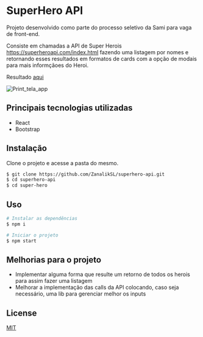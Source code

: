 # SuperHero API

Projeto desenvolvido como parte do processo seletivo da Sami para vaga de front-end.

Consiste em chamadas a API de Super Herois https://superheroapi.com/index.html fazendo uma listagem por nomes e retornando esses resultados em formatos de cards com a opção de modais para mais informçãoes do Heroi.

Resultado [aqui](https://faded-company.surge.sh/)

![Print_tela_app](https://user-images.githubusercontent.com/71197933/129821842-946446bb-a1aa-4b84-9ea5-ed2ca8d7ba48.png)

## Principais tecnologias utilizadas

- React
- Bootstrap 

## Instalação

 Clone o projeto e acesse a pasta do mesmo.

```bash
$ git clone https://github.com/ZanalikSL/superhero-api.git
$ cd superhero-api
$ cd super-hero
```

## Uso

```bash
# Instalar as dependências
$ npm i

# Iniciar o projeto
$ npm start
```

## Melhorias para o projeto

- Implementar alguma forma que resulte um retorno de todos os herois para assim fazer uma listagem
- Melhorar a implementação das calls da API colocando, caso seja necessário, uma lib para gerenciar melhor os inputs

## License
[MIT](https://choosealicense.com/licenses/mit/)
